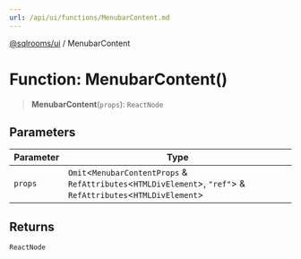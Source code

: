 ```yaml
---
url: /api/ui/functions/MenubarContent.md
---
```

[@sqlrooms/ui](../index.md) / MenubarContent

# Function: MenubarContent()

> **MenubarContent**(`props`): `ReactNode`

## Parameters

| Parameter | Type |
| ------ | ------ |
| `props` | `Omit`<`MenubarContentProps` & `RefAttributes`<`HTMLDivElement`>, `"ref"`> & `RefAttributes`<`HTMLDivElement`> |

## Returns

`ReactNode`
